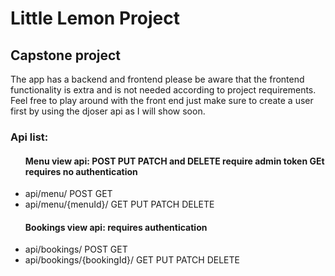 # Little Lemon Project 
<h2> Capstone project</h2>

The app has a backend and frontend please be aware that the frontend functionality is extra and is not needed according to project requirements.
Feel free to play around with the front end just make sure to create a user first by using the djoser api as I will show soon.

<h3>Api list:</h3>
<ul>
  <h4>Menu view api: POST PUT PATCH and DELETE require admin token GEt requires no authentication</h4>
  <li>api/menu/ POST GET </li>
  <li>api/menu/{menuId}/ GET PUT PATCH DELETE</li>
  <h4>Bookings view api: requires authentication</h4>
  <li>api/bookings/ POST GET</li>
  <li>api/bookings/{bookingId}/ GET PUT PATCH DELETE</li>
</ul>

